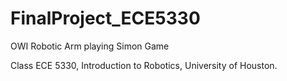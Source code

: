 # FinalProject_ECE5330

OWI Robotic Arm playing Simon Game

Class ECE 5330, Introduction to Robotics, University of Houston.
